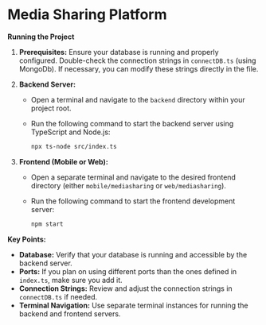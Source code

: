 
# Media Sharing Platform


**Running the Project**

1. **Prerequisites:** Ensure your database is running and properly configured. Double-check the connection strings in `connectDB.ts` (using MongoDb). If necessary, you can modify these strings directly in the file.

2. **Backend Server:**

   - Open a terminal and navigate to the `backend` directory within your project root.
   - Run the following command to start the backend server using TypeScript and Node.js:

     ```bash
     npx ts-node src/index.ts
     ```

3. **Frontend (Mobile or Web):**

   - Open a separate terminal and navigate to the desired frontend directory (either `mobile/mediasharing` or `web/mediasharing`).
   - Run the following command to start the frontend development server:

     ```bash
     npm start
     ```

**Key Points:**

- **Database:** Verify that your database is running and accessible by the backend server.
- **Ports:** If you plan on using different ports than the ones defined in `index.ts`, make sure you add it.
- **Connection Strings:** Review and adjust the connection strings in `connectDB.ts` if needed.
- **Terminal Navigation:** Use separate terminal instances for running the backend and frontend servers.


